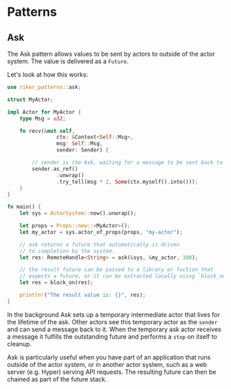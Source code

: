 # Patterns

## Ask

The Ask pattern allows values to be sent by actors to outside of the actor system. The value is delivered as a `Future`.

Let's look at how this works:

```rust
use riker_patterns::ask;

struct MyActor;

impl Actor for MyActor {
    type Msg = u32;

    fn recv(&mut self,
                ctx: &Context<Self::Msg>,
                msg: Self::Msg,
                sender: Sender) {

        // sender is the Ask, waiting for a message to be sent back to it
        sender.as_ref()
                .unwrap()
                .try_tell(msg * 2, Some(ctx.myself().into()));
    }
}

fn main() {
    let sys = ActorSystem::new().unwrap();

    let props = Props::new::<MyActor>();
    let my_actor = sys.actor_of_props(props, "my-actor");

    // ask returns a future that automatically is driven
    // to completion by the system.
    let res: RemoteHandle<String> = ask(&sys, &my_actor, 100);

    // the result future can be passed to a library or fuction that
    // expects a future, or it can be extracted locally using `block_on`.
    let res = block_on(res);

    println!("The result value is: {}", res);
}
```

In the background Ask sets up a temporary intermediate actor that lives for the lifetime of the ask. Other actors see this temporary actor as the `sender` and can send a message back to it. When the temporary ask actor receives a message it fulfills the outstanding future and performs a `stop` on itself to cleanup.

Ask is particularly useful when you have part of an application that runs outside of the actor system, or in another actor system, such as a web server (e.g. Hyper) serving API requests. The resulting future can then be chained as part of the future stack.


